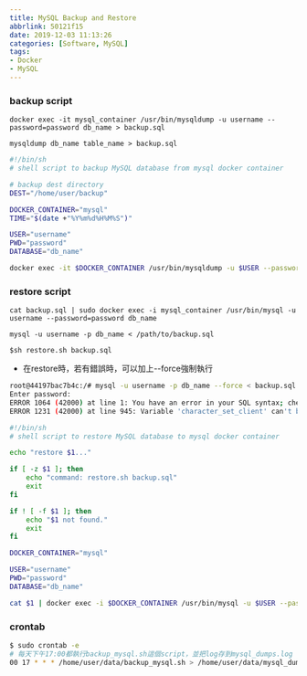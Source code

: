 ```yaml
---
title: MySQL Backup and Restore
abbrlink: 50121f15
date: 2019-12-03 11:13:26
categories: [Software, MySQL]
tags:
- Docker
- MySQL
---
```

### backup script
`docker exec -it mysql_container /usr/bin/mysqldump -u username --password=password db_name > backup.sql`

`mysqldump db_name table_name > backup.sql`

```bash
#!/bin/sh
# shell script to backup MySQL database from mysql docker container

# backup dest directory
DEST="/home/user/backup"

DOCKER_CONTAINER="mysql"
TIME="$(date +"%Y%m%d%H%M%S")"

USER="username"
PWD="password"
DATABASE="db_name"

docker exec -it $DOCKER_CONTAINER /usr/bin/mysqldump -u $USER --password=$PWD $DATABASE > "$DEST/${DATABASE}_$TIME.sql"
```

### restore script
`cat backup.sql | sudo docker exec -i mysql_container /usr/bin/mysql -u username --password=password db_name`

`mysql -u username -p db_name < /path/to/backup.sql`

`$sh restore.sh backup.sql`

* 在restore時，若有錯誤時，可以加上--force強制執行
```bash
root@44197bac7b4c:/# mysql -u username -p db_name --force < backup.sql
Enter password:
ERROR 1064 (42000) at line 1: You have an error in your SQL syntax; check the manual that corresponds to your MySQL server version for the right syntax to use near 'mysqldump: [Warning] Using a password on the command line interface can be insec' at line 1
ERROR 1231 (42000) at line 945: Variable 'character_set_client' can't be set to the value of 'NULL'
```

```bash
#!/bin/sh
# shell script to restore MySQL database to mysql docker container

echo "restore $1..."

if [ -z $1 ]; then
    echo "command: restore.sh backup.sql"
    exit
fi

if ! [ -f $1 ]; then
    echo "$1 not found."
    exit
fi

DOCKER_CONTAINER="mysql"

USER="username"
PWD="password"
DATABASE="db_name"

cat $1 | docker exec -i $DOCKER_CONTAINER /usr/bin/mysql -u $USER --password=$PWD $DATABASE
```
### crontab

```bash
$ sudo crontab -e
# 每天下午17:00都執行backup_mysql.sh這個script，並把log存到mysql_dumps.log
00 17 * * * /home/user/data/backup_mysql.sh > /home/user/data/mysql_dumps.log 2>&1
```